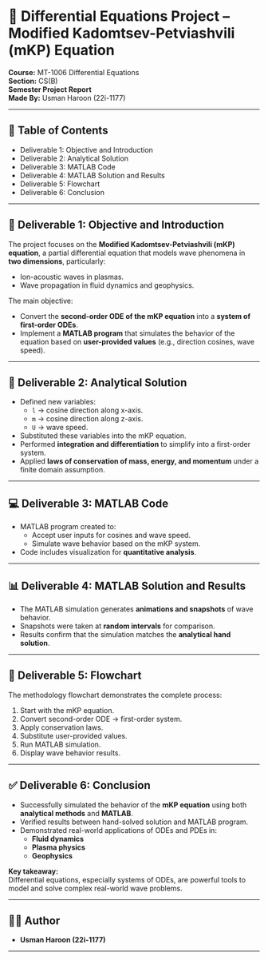 # 📘 Differential Equations Project – Modified Kadomtsev-Petviashvili (mKP) Equation

**Course:** MT-1006 Differential Equations  
**Section:** CS(B)  
**Semester Project Report**  
**Made By:** Usman Haroon (22i-1177)  

---

## 📑 Table of Contents
- Deliverable 1: Objective and Introduction  
- Deliverable 2: Analytical Solution  
- Deliverable 3: MATLAB Code  
- Deliverable 4: MATLAB Solution and Results  
- Deliverable 5: Flowchart  
- Deliverable 6: Conclusion  

---

## 🎯 Deliverable 1: Objective and Introduction
The project focuses on the **Modified Kadomtsev-Petviashvili (mKP) equation**, a partial differential equation that models wave phenomena in **two dimensions**, particularly:
- Ion-acoustic waves in plasmas.  
- Wave propagation in fluid dynamics and geophysics.  

The main objective:  
- Convert the **second-order ODE of the mKP equation** into a **system of first-order ODEs**.  
- Implement a **MATLAB program** that simulates the behavior of the equation based on **user-provided values** (e.g., direction cosines, wave speed).  

---

## 📐 Deliverable 2: Analytical Solution
- Defined new variables:
  - `l` → cosine direction along x-axis.  
  - `m` → cosine direction along z-axis.  
  - `U` → wave speed.  
- Substituted these variables into the mKP equation.  
- Performed **integration and differentiation** to simplify into a first-order system.  
- Applied **laws of conservation of mass, energy, and momentum** under a finite domain assumption.  

---

## 💻 Deliverable 3: MATLAB Code
- MATLAB program created to:  
  - Accept user inputs for cosines and wave speed.  
  - Simulate wave behavior based on the mKP system.  
- Code includes visualization for **quantitative analysis**.  

---

## 📊 Deliverable 4: MATLAB Solution and Results
- The MATLAB simulation generates **animations and snapshots** of wave behavior.  
- Snapshots were taken at **random intervals** for comparison.  
- Results confirm that the simulation matches the **analytical hand solution**.  

---

## 🔄 Deliverable 5: Flowchart
The methodology flowchart demonstrates the complete process:
1. Start with the mKP equation.  
2. Convert second-order ODE → first-order system.  
3. Apply conservation laws.  
4. Substitute user-provided values.  
5. Run MATLAB simulation.  
6. Display wave behavior results.  

---

## ✅ Deliverable 6: Conclusion
- Successfully simulated the behavior of the **mKP equation** using both **analytical methods** and **MATLAB**.  
- Verified results between hand-solved solution and MATLAB program.  
- Demonstrated real-world applications of ODEs and PDEs in:
  - **Fluid dynamics**  
  - **Plasma physics**  
  - **Geophysics**  

**Key takeaway:**  
Differential equations, especially systems of ODEs, are powerful tools to model and solve complex real-world wave problems.

---

## 🧑‍💻 Author
- **Usman Haroon (22i-1177)**  

---
